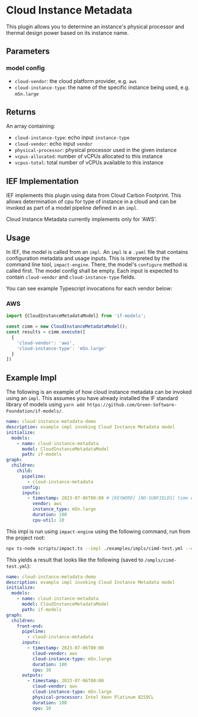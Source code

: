 # Cloud Instance Metadata

This plugin allows you to determine an instance's physical processor and thermal design power based on its instance name.

## Parameters

### model config

- `cloud-vendor`: the cloud platform provider, e.g. `aws`
- `cloud-instance-type`: the name of the specific instance being used, e.g. `m5n.large`

## Returns

An array containing:

- `cloud-instance-type`: echo input `instance-type`
- `cloud-vendor`: echo input `vendor`
- `physical-processor`: physical processor used in the given instance
- `vcpus-allocated`: number of vCPUs allocated to this instance
- `vcpus-total`: total number of vCPUs available to this instance


## IEF Implementation

IEF implements this plugin using data from Cloud Carbon Footprint. This allows determination of cpu for type of instance in a cloud and can be invoked as part of a model pipeline defined in an `impl`.

Cloud Instance Metadata currently implements only for 'AWS'.

## Usage

In IEF, the model is called from an `impl`. An `impl` is a `.yaml` file that contains configuration metadata and usage inputs. This is interpreted by the command line tool, `impact-engine`. There, the model's `configure` method is called first. The model config shall be empty. Each input is expected to contain `cloud-vendor` and `cloud-instance-type` fields.

You can see example Typescript invocations for each vendor below:

### AWS

```typescript
import {CloudInstanceMetadataModel} from 'if-models';

const cimm = new CloudInstanceMetadataModel();
const results = cimm.execute([
  {
    'cloud-vendor': 'aws',
    'cloud-instance-type': 'm5n.large'
  }
])
```

## Example Impl

The following is an example of how cloud instance metadata can be invoked using an `impl`. This assumes you have already installed the IF standard library of models using `yarn add https://github.com/Green-Software-Foundation/if-models/`.

```yaml
name: cloud-instance-metadata-demo
description: example impl invoking Cloud Instance Metadata model
initialize:
  models:
    - name: cloud-instance-metadata
      model: CloudInstanceMetadataModel
      path: if-models
graph:
  children:
    child:
      pipeline:
        - cloud-instance-metadata
      config:
      inputs:
        - timestamp: 2023-07-06T00:00 # [KEYWORD] [NO-SUBFIELDS] time when measurement occurred
          vendor: aws
          instance_type: m5n.large
          duration: 100
          cpu-util: 10
```

This impl is run using `impact-engine` using the following command, run from the project root:

```sh
npx ts-node scripts/impact.ts --impl ./examples/impls/cimd-test.yml --ompl ./examples/ompls/cimd-test.yml
```

This yields a result that looks like the following (saved to `/ompls/cimd-test.yml`):

```yaml
name: cloud-instance-metadata-demo
description: example impl invoking Cloud Instance Metadata model
initialize:
  models:
    - name: cloud-instance-metadata
      model: CloudInstanceMetadataModel
      path: if-models
graph:
  children:
    front-end:
      pipeline:
        - cloud-instance-metadata
      inputs:
        - timestamp: 2023-07-06T00:00
          cloud-vendor: aws
          cloud-instance-type: m5n.large
          duration: 100
          cpu: 10
      outputs:
        - timestamp: 2023-07-06T00:00
          cloud-vendor: aws
          cloud-instance-type: m5n.large
          physical-processor: Intel Xeon Platinum 8259CL
          duration: 100
          cpu: 10
```
